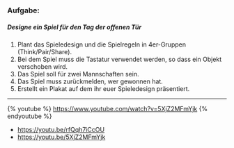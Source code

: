 ### Aufgabe:
##### Designe ein Spiel für den Tag der offenen Tür
1. Plant das Spieledesign und die Spielregeln in 4er-Gruppen (Think/Pair/Share).
2. Bei dem Spiel muss die Tastatur verwendet werden, so dass ein Objekt verschoben wird.
3. Das Spiel soll für zwei Mannschaften sein.
4. Das Spiel muss zurückmelden, wer gewonnen hat.
5. Erstellt ein Plakat auf dem ihr euer Spieledesign präsentiert.
---
{% youtube %}
https://www.youtube.com/watch?v=5XjZ2MFmYjk
{% endyoutube %}

* https://youtu.be/rfQqh7iCcOU
* https://youtu.be/5XjZ2MFmYjk